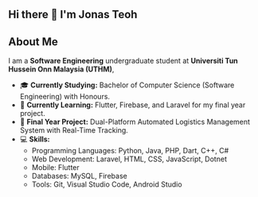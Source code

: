 ## Hi there 👋 I'm Jonas Teoh

## About Me

I am a **Software Engineering** undergraduate student at **Universiti Tun Hussein Onn Malaysia (UTHM)**,
- 🎓 **Currently Studying:** Bachelor of Computer Science (Software Engineering) with Honours.
- 🌱 **Currently Learning:** Flutter, Firebase, and Laravel for my final year project.
- 🚀 **Final Year Project:** Dual-Platform Automated Logistics Management System with Real-Time Tracking.
- 💻 **Skills:** 
  - Programming Languages: Python, Java, PHP, Dart, C++, C#
  - Web Development: Laravel, HTML, CSS, JavaScript, Dotnet
  - Mobile: Flutter
  - Databases: MySQL, Firebase
  - Tools: Git, Visual Studio Code, Android Studio

